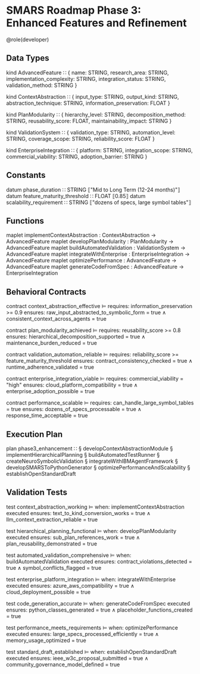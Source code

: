 # SMARS Roadmap Phase 3: Enhanced Features and Refinement

@role(developer)

## Data Types

kind AdvancedFeature ∷ {
  name: STRING,
  research_area: STRING,
  implementation_complexity: STRING,
  integration_status: STRING,
  validation_method: STRING
}

kind ContextAbstraction ∷ {
  input_type: STRING,
  output_kind: STRING,
  abstraction_technique: STRING,
  information_preservation: FLOAT
}

kind PlanModularity ∷ {
  hierarchy_level: STRING,
  decomposition_method: STRING,
  reusability_score: FLOAT,
  maintainability_impact: STRING
}

kind ValidationSystem ∷ {
  validation_type: STRING,
  automation_level: STRING,
  coverage_scope: STRING,
  reliability_score: FLOAT
}

kind EnterpriseIntegration ∷ {
  platform: STRING,
  integration_scope: STRING,
  commercial_viability: STRING,
  adoption_barrier: STRING
}

## Constants

datum phase_duration ∷ STRING ⟦"Mid to Long Term (12-24 months)"⟧
datum feature_maturity_threshold ∷ FLOAT ⟦0.85⟧
datum scalability_requirement ∷ STRING ⟦"dozens of specs, large symbol tables"⟧

## Functions

maplet implementContextAbstraction : ContextAbstraction → AdvancedFeature
maplet developPlanModularity : PlanModularity → AdvancedFeature
maplet buildAutomatedValidation : ValidationSystem → AdvancedFeature
maplet integrateWithEnterprise : EnterpriseIntegration → AdvancedFeature
maplet optimizePerformance : AdvancedFeature → AdvancedFeature
maplet generateCodeFromSpec : AdvancedFeature → EnterpriseIntegration

## Behavioral Contracts

contract context_abstraction_effective ⊨
  requires: information_preservation >= 0.9
  ensures: raw_input_abstracted_to_symbolic_form = true ∧ consistent_context_across_agents = true

contract plan_modularity_achieved ⊨
  requires: reusability_score >= 0.8
  ensures: hierarchical_decomposition_supported = true ∧ maintenance_burden_reduced = true

contract validation_automation_reliable ⊨
  requires: reliability_score >= feature_maturity_threshold
  ensures: contract_consistency_checked = true ∧ runtime_adherence_validated = true

contract enterprise_integration_viable ⊨
  requires: commercial_viability = "high"
  ensures: cloud_platform_compatibility = true ∧ enterprise_adoption_possible = true

contract performance_scalable ⊨
  requires: can_handle_large_symbol_tables = true
  ensures: dozens_of_specs_processable = true ∧ response_time_acceptable = true

## Execution Plan

plan phase3_enhancement ∷
  § developContextAbstractionModule
  § implementHierarchicalPlanning
  § buildAutomatedTestRunner
  § createNeuroSymbolicValidation
  § integrateWithIBMAgentFramework
  § developSMARSToPythonGenerator
  § optimizePerformanceAndScalability
  § establishOpenStandardDraft

## Validation Tests

test context_abstraction_working ⊨
  when: implementContextAbstraction executed
  ensures: text_to_kind_conversion_works = true ∧ llm_context_extraction_reliable = true

test hierarchical_planning_functional ⊨
  when: developPlanModularity executed
  ensures: sub_plan_references_work = true ∧ plan_reusability_demonstrated = true

test automated_validation_comprehensive ⊨
  when: buildAutomatedValidation executed
  ensures: contract_violations_detected = true ∧ symbol_conflicts_flagged = true

test enterprise_platform_integration ⊨
  when: integrateWithEnterprise executed
  ensures: azure_aws_compatibility = true ∧ cloud_deployment_possible = true

test code_generation_accurate ⊨
  when: generateCodeFromSpec executed
  ensures: python_classes_generated = true ∧ placeholder_functions_created = true

test performance_meets_requirements ⊨
  when: optimizePerformance executed
  ensures: large_specs_processed_efficiently = true ∧ memory_usage_optimized = true

test standard_draft_established ⊨
  when: establishOpenStandardDraft executed
  ensures: ieee_w3c_proposal_submitted = true ∧ community_governance_model_defined = true